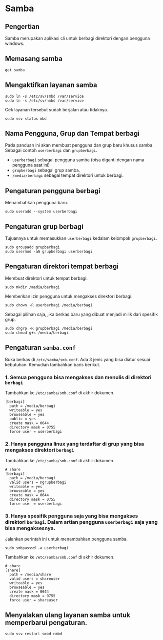# Samba

## Pengertian

Samba merupakan aplikasi cli untuk berbagi direktori dengan pengguna windows.

## Memasang samba

```
get samba
```

## Mengaktifkan layanan samba

```
sudo ln -s /etc/sv/smbd /var/service
sudo ln -s /etc/sv/nmbd /var/service
```

Cek layanan tersebut sudah berjalan atau tidaknya.

```
sudo vsv status mbd
```

## Nama Pengguna, Grup dan Tempat berbagi

Pada panduan ini akan membuat pengguna dan grup baru khusus samba. Sebagai contoh `userberbagi` dan `grupberbagi`.

* `userberbagi` sebagai pengguna samba (bisa diganti dengan nama pengguna saat ini)
* `grupberbagi` sebagai grup samba.
* `/media/berbagi` sebagai tempat direktori untuk berbagi.

## Pengaturan pengguna berbagi

Menambahkan pengguna baru.

```
sudo useradd --system userberbagi
```

## Pengaturan grup berbagi

Tujuannya untuk memasukkan `userberbagi` kedalam kelompok `grupberbagi`.

```
sudo groupadd grupberbagi
sudo usermod -aG grupberbagi userberbagi
```

## Pengaturan direktori tempat berbagi

Membuat direktori untuk tempat berbagi.

```
sudo mkdir /media/berbagi
```

Memberikan izin pengguna untuk mengakses direktori berbagi.

```
sudo chown -R userberbagi /media/berbagi
```

Sebagai pilihan saja, jika berkas baru yang dibuat menjadi milik dari spesifik grup.

```
sudo chgrp -R grupberbagi /media/berbagi
sudo chmod g+s /media/berbagi
```

## Pengaturan `samba.conf`

Buka berkas di `/etc/samba/smb.conf`. Ada 3 jenis yang bisa diatur sesuai kebutuhan. Kemudian tambahkan baris berikut.

### 1. Semua pengguna bisa mengakses dan menulis di direktori `berbagi`

Tambahkan ke `/etc/samba/smb.conf` di akhir dokumen.

```
[berbagi]
  path = /media/berbagi
  writeable = yes
  browseable = yes
  public = yes
  create mask = 0644
  directory mask = 0755
  force user = userberbagi
```

### 2. Hanya pengguna linux yang terdaftar di grup yang bisa mengakses direktori `berbagi`

Tambahkan ke `/etc/samba/smb.conf` di akhir dokumen.

```
# share
[berbagi]
  path = /media/berbagi
  valid users = @grupberbagi
  writeable = yes
  browseable = yes
  create mask = 0644
  directory mask = 0755
  force user = userberbagi
```

### 3. Hanya spesifik pengguna saja yang bisa mengakses direktori `berbagi`. Dalam artian pengguna `userberbagi` saja yang bisa mengaksesnya.

Jalankan perintah ini untuk menambahkan pengguna samba.

```
sudo smbpasswd -a userberbagi
```

Tambahkan ke `/etc/samba/smb.conf` di akhir dokumen.

```
# share
[share]
  path = /media/share
  valid users = shareuser
  writeable = yes
  browseable = yes
  create mask = 0644
  directory mask = 0755
  force user = shareuser
```

## Menyalakan ulang layanan samba untuk memperbarui pengaturan.

```
sudo vsv restart smbd nmbd
```
